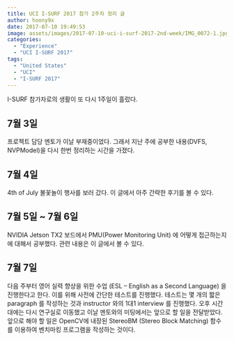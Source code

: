 ```yaml
---
title: UCI I-SURF 2017 참가 2주차 정리 글
author: hoony9x
date: 2017-07-10 19:49:53
image: assets/images/2017-07-10-uci-i-surf-2017-2nd-week/IMG_0072-1.jpg
categories:
  - "Experience"
  - "UCI I-SURF 2017"
tags:
  - "United States"
  - "UCI"
  - "I-SURF 2017"
---
```


I-SURF 참가자로의 생활이 또 다시 1주일이 흘렀다.

## 7월 3일

프로젝트 담당 멘토가 이날 부재중이었다. 그래서 지난 주에 공부한 내용(DVFS, NVPModel)을 다시 한번 정리하는 시간을 가졌다.

## 7월 4일

4th of July 불꽃놀이 행사를 보러 갔다. 이 글에서 아주 간략한 후기를 볼 수 있다.

## 7월 5일 ~ 7월 6일

NVIDIA Jetson TX2 보드에서 PMU(Power Monitoring Unit) 에 어떻게 접근하는지에 대해서 공부했다. 관련 내용은 이 글에서 볼 수 있다.

## 7월 7일

다음 주부터 영어 실력 향상을 위한 수업 (ESL – English as a Second Language) 을 진행한다고 한다. 이를 위해 사전에 간단한 테스트를 진행했다. 테스트는 몇 개의 짧은 paragraph 를 작성하는 것과 instructor 와의 1대1 interview 를 진행했다. 오후 시간대에는 다시 연구실로 이동했고 이날 멘토와의 미팅에서는 앞으로 할 일을 전달받았다. 앞으로 해야 할 일은 OpenCV에 내장된 StereoBM (Stereo Block Matching) 함수를 이용하여 벤치마킹 프로그램을 작성하는 것이다.

